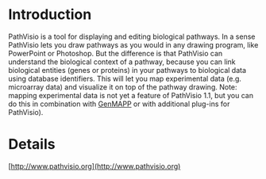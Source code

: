 # Introduction #

PathVisio is a tool for displaying and editing biological pathways. In a sense PathVisio lets you draw pathways as you would in any drawing program, like PowerPoint or Photoshop. But the difference is that PathVisio can understand the biological context of a pathway, because you can link biological entities (genes or proteins) in your pathways to biological data using database identifiers. This will let you map experimental data (e.g. microarray data) and visualize it on top of the pathway drawing. Note: mapping experimental data is not yet a feature of PathVisio 1.1, but you can do this in combination with [GenMAPP](GenMAPP.md) or with additional plug-ins for PathVisio).

# Details #
[http://www.pathvisio.org](http://www.pathvisio.org)